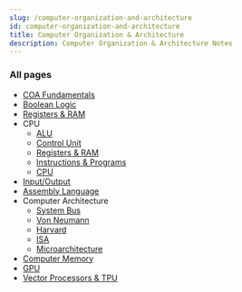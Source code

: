 ```yaml
---
slug: /computer-organization-and-architecture
id: computer-organization-and-architecture
title: Computer Organization & Architecture
description: Computer Organization & Architecture Notes
---
```


### All pages

- [COA Fundamentals](computer-organization-and-architecture/coa-fundamentals)
- [Boolean Logic](computer-organization-and-architecture/boolean-logic)
- [Registers & RAM](computer-organization-and-architecture/registers-and-ram)
- CPU
  - [ALU](computer-organization-and-architecture/alu)
  - [Control Unit](computer-organization-and-architecture/control-unit)
  - [Registers & RAM](computer-organization-and-architecture/registers-and-ram)
  - [Instructions & Programs](computer-organization-and-architecture/instructions-and-programs)
  - [CPU](computer-organization-and-architecture/cpu)
- [Input/Output](computer-organization-and-architecture/input-output)
- [Assembly Language](computer-organization-and-architecture/assembly-language)
- Computer Architecture
  - [System Bus](computer-organization-and-architecture/system-bus)
  - [Von Neumann](computer-organization-and-architecture/von-neumann)
  - [Harvard](computer-organization-and-architecture/harvard)
  - [ISA](computer-organization-and-architecture/isa)
  - [Microarchitecture](computer-organization-and-architecture/microarchitecture)
- [Computer Memory](computer-organization-and-architecture/computer-memory)
- [GPU](computer-organization-and-architecture/gpu)
- [Vector Processors & TPU](computer-organization-and-architecture/vector-processors-and-tpu)
